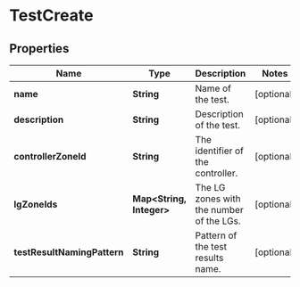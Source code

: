 # TestCreate

## Properties
Name | Type | Description | Notes
------------ | ------------- | ------------- | -------------
**name** | **String** | Name of the test. |  [optional]
**description** | **String** | Description of the test. |  [optional]
**controllerZoneId** | **String** | The identifier of the controller. |  [optional]
**lgZoneIds** | **Map&lt;String, Integer&gt;** | The LG zones with the number of the LGs. |  [optional]
**testResultNamingPattern** | **String** | Pattern of the test results name. |  [optional]

